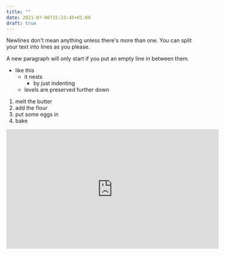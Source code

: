 ```yaml
---
title: ""
date: 2021-07-06T15:23:45+01:00
draft: true
---
```

Newlines don't mean anything unless there's more than one. You can split your text 
into lines as you please.

A new paragraph will only start if you put an empty line in between them.

- like this
  - it nests
    - by just indenting
  - levels are preserved further down

1. melt the butter
1. add the flour
1. put some eggs in
1. bake

<iframe width="560" height="315" src="https://www.youtube.com/embed/qG0RLz1Y12I" title="YouTube video player" frameborder="0" allow="accelerometer; autoplay; clipboard-write; encrypted-media; gyroscope; picture-in-picture" allowfullscreen></iframe>